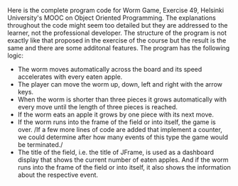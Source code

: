 Here is the complete program code for Worm Game, Exercise 49, Helsinki University's MOOC on Object Oriented Programming. 
The explanations throughout the code might seem too detailed but they are addressed to the learner, not the professional developer.
The structure of the program is not exactly like that proposed in the exercise of the course but the result is the same and there are some additonal features. 
The program has the following logic:

 - The worm moves automatically across the board and its speed accelerates with every eaten apple.
 - The player can move the worm up, down, left and right with the arrow keys.
 - When the worm is shorter than three pieces it grows automatically with every move until the length of three pieces is reached.
 - If the worm eats an apple it grows by one piece with its next move.
 - If the worm runs into the frame of the field or into itself, the game is over. /If a few more lines of code are added that implement 
   a counter, we could determine after how many events of this type the game would be terminated./
 - The title of the field, i.e. the title of JFrame, is used as a dashboard display that shows the current number of eaten apples. 
   And if the worm runs into the frame of the field or into itself, it also shows the information about the respective event.
